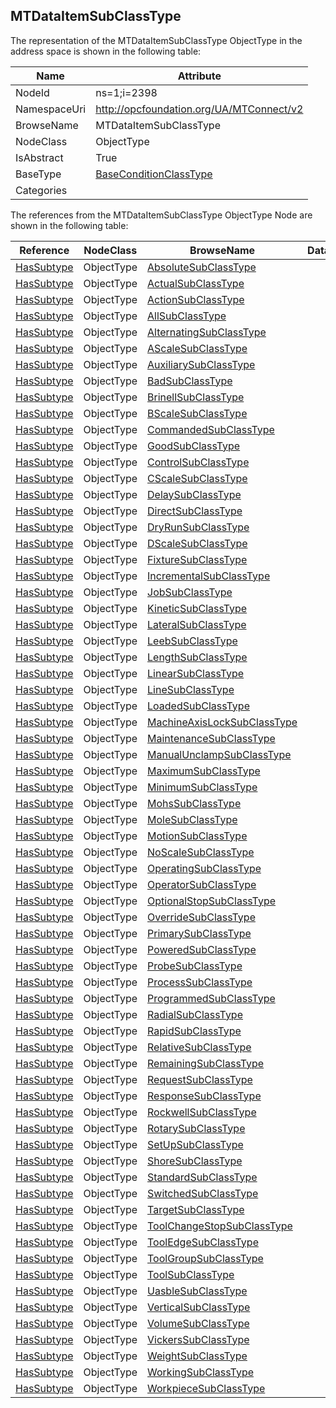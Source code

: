 <!-- objecttype -->
## MTDataItemSubClassType
  
<!-- end of text -->
The representation of the MTDataItemSubClassType ObjectType in the address space is shown in the following table:  

|Name|Attribute|
|---|---|
|NodeId|ns=1;i=2398|
|NamespaceUri|http://opcfoundation.org/UA/MTConnect/v2|
|BrowseName|MTDataItemSubClassType|
|NodeClass|ObjectType|
|IsAbstract|True|
|BaseType|[BaseConditionClassType](../../../Core/Part9/ObjectTypes/BaseConditionClassType/readme.md)|
|Categories||

The references from the MTDataItemSubClassType ObjectType Node are shown in the following table:  

|Reference|NodeClass|BrowseName|DataType|TypeDefinition|ModellingRule|
|---|---|---|---|---|---|
|[HasSubtype](../../../Core/Part3/ReferenceTypes/HasSubtype/readme.md)|ObjectType|[AbsoluteSubClassType](#AbsoluteSubClassType)||||
|[HasSubtype](../../../Core/Part3/ReferenceTypes/HasSubtype/readme.md)|ObjectType|[ActualSubClassType](#ActualSubClassType)||||
|[HasSubtype](../../../Core/Part3/ReferenceTypes/HasSubtype/readme.md)|ObjectType|[ActionSubClassType](#ActionSubClassType)||||
|[HasSubtype](../../../Core/Part3/ReferenceTypes/HasSubtype/readme.md)|ObjectType|[AllSubClassType](#AllSubClassType)||||
|[HasSubtype](../../../Core/Part3/ReferenceTypes/HasSubtype/readme.md)|ObjectType|[AlternatingSubClassType](#AlternatingSubClassType)||||
|[HasSubtype](../../../Core/Part3/ReferenceTypes/HasSubtype/readme.md)|ObjectType|[AScaleSubClassType](#AScaleSubClassType)||||
|[HasSubtype](../../../Core/Part3/ReferenceTypes/HasSubtype/readme.md)|ObjectType|[AuxiliarySubClassType](#AuxiliarySubClassType)||||
|[HasSubtype](../../../Core/Part3/ReferenceTypes/HasSubtype/readme.md)|ObjectType|[BadSubClassType](#BadSubClassType)||||
|[HasSubtype](../../../Core/Part3/ReferenceTypes/HasSubtype/readme.md)|ObjectType|[BrinellSubClassType](#BrinellSubClassType)||||
|[HasSubtype](../../../Core/Part3/ReferenceTypes/HasSubtype/readme.md)|ObjectType|[BScaleSubClassType](#BScaleSubClassType)||||
|[HasSubtype](../../../Core/Part3/ReferenceTypes/HasSubtype/readme.md)|ObjectType|[CommandedSubClassType](#CommandedSubClassType)||||
|[HasSubtype](../../../Core/Part3/ReferenceTypes/HasSubtype/readme.md)|ObjectType|[GoodSubClassType](#GoodSubClassType)||||
|[HasSubtype](../../../Core/Part3/ReferenceTypes/HasSubtype/readme.md)|ObjectType|[ControlSubClassType](#ControlSubClassType)||||
|[HasSubtype](../../../Core/Part3/ReferenceTypes/HasSubtype/readme.md)|ObjectType|[CScaleSubClassType](#CScaleSubClassType)||||
|[HasSubtype](../../../Core/Part3/ReferenceTypes/HasSubtype/readme.md)|ObjectType|[DelaySubClassType](#DelaySubClassType)||||
|[HasSubtype](../../../Core/Part3/ReferenceTypes/HasSubtype/readme.md)|ObjectType|[DirectSubClassType](#DirectSubClassType)||||
|[HasSubtype](../../../Core/Part3/ReferenceTypes/HasSubtype/readme.md)|ObjectType|[DryRunSubClassType](#DryRunSubClassType)||||
|[HasSubtype](../../../Core/Part3/ReferenceTypes/HasSubtype/readme.md)|ObjectType|[DScaleSubClassType](#DScaleSubClassType)||||
|[HasSubtype](../../../Core/Part3/ReferenceTypes/HasSubtype/readme.md)|ObjectType|[FixtureSubClassType](#FixtureSubClassType)||||
|[HasSubtype](../../../Core/Part3/ReferenceTypes/HasSubtype/readme.md)|ObjectType|[IncrementalSubClassType](#IncrementalSubClassType)||||
|[HasSubtype](../../../Core/Part3/ReferenceTypes/HasSubtype/readme.md)|ObjectType|[JobSubClassType](#JobSubClassType)||||
|[HasSubtype](../../../Core/Part3/ReferenceTypes/HasSubtype/readme.md)|ObjectType|[KineticSubClassType](#KineticSubClassType)||||
|[HasSubtype](../../../Core/Part3/ReferenceTypes/HasSubtype/readme.md)|ObjectType|[LateralSubClassType](#LateralSubClassType)||||
|[HasSubtype](../../../Core/Part3/ReferenceTypes/HasSubtype/readme.md)|ObjectType|[LeebSubClassType](#LeebSubClassType)||||
|[HasSubtype](../../../Core/Part3/ReferenceTypes/HasSubtype/readme.md)|ObjectType|[LengthSubClassType](#LengthSubClassType)||||
|[HasSubtype](../../../Core/Part3/ReferenceTypes/HasSubtype/readme.md)|ObjectType|[LinearSubClassType](#LinearSubClassType)||||
|[HasSubtype](../../../Core/Part3/ReferenceTypes/HasSubtype/readme.md)|ObjectType|[LineSubClassType](#LineSubClassType)||||
|[HasSubtype](../../../Core/Part3/ReferenceTypes/HasSubtype/readme.md)|ObjectType|[LoadedSubClassType](#LoadedSubClassType)||||
|[HasSubtype](../../../Core/Part3/ReferenceTypes/HasSubtype/readme.md)|ObjectType|[MachineAxisLockSubClassType](#MachineAxisLockSubClassType)||||
|[HasSubtype](../../../Core/Part3/ReferenceTypes/HasSubtype/readme.md)|ObjectType|[MaintenanceSubClassType](#MaintenanceSubClassType)||||
|[HasSubtype](../../../Core/Part3/ReferenceTypes/HasSubtype/readme.md)|ObjectType|[ManualUnclampSubClassType](#ManualUnclampSubClassType)||||
|[HasSubtype](../../../Core/Part3/ReferenceTypes/HasSubtype/readme.md)|ObjectType|[MaximumSubClassType](#MaximumSubClassType)||||
|[HasSubtype](../../../Core/Part3/ReferenceTypes/HasSubtype/readme.md)|ObjectType|[MinimumSubClassType](#MinimumSubClassType)||||
|[HasSubtype](../../../Core/Part3/ReferenceTypes/HasSubtype/readme.md)|ObjectType|[MohsSubClassType](#MohsSubClassType)||||
|[HasSubtype](../../../Core/Part3/ReferenceTypes/HasSubtype/readme.md)|ObjectType|[MoleSubClassType](#MoleSubClassType)||||
|[HasSubtype](../../../Core/Part3/ReferenceTypes/HasSubtype/readme.md)|ObjectType|[MotionSubClassType](#MotionSubClassType)||||
|[HasSubtype](../../../Core/Part3/ReferenceTypes/HasSubtype/readme.md)|ObjectType|[NoScaleSubClassType](#NoScaleSubClassType)||||
|[HasSubtype](../../../Core/Part3/ReferenceTypes/HasSubtype/readme.md)|ObjectType|[OperatingSubClassType](#OperatingSubClassType)||||
|[HasSubtype](../../../Core/Part3/ReferenceTypes/HasSubtype/readme.md)|ObjectType|[OperatorSubClassType](#OperatorSubClassType)||||
|[HasSubtype](../../../Core/Part3/ReferenceTypes/HasSubtype/readme.md)|ObjectType|[OptionalStopSubClassType](#OptionalStopSubClassType)||||
|[HasSubtype](../../../Core/Part3/ReferenceTypes/HasSubtype/readme.md)|ObjectType|[OverrideSubClassType](#OverrideSubClassType)||||
|[HasSubtype](../../../Core/Part3/ReferenceTypes/HasSubtype/readme.md)|ObjectType|[PrimarySubClassType](#PrimarySubClassType)||||
|[HasSubtype](../../../Core/Part3/ReferenceTypes/HasSubtype/readme.md)|ObjectType|[PoweredSubClassType](#PoweredSubClassType)||||
|[HasSubtype](../../../Core/Part3/ReferenceTypes/HasSubtype/readme.md)|ObjectType|[ProbeSubClassType](#ProbeSubClassType)||||
|[HasSubtype](../../../Core/Part3/ReferenceTypes/HasSubtype/readme.md)|ObjectType|[ProcessSubClassType](#ProcessSubClassType)||||
|[HasSubtype](../../../Core/Part3/ReferenceTypes/HasSubtype/readme.md)|ObjectType|[ProgrammedSubClassType](#ProgrammedSubClassType)||||
|[HasSubtype](../../../Core/Part3/ReferenceTypes/HasSubtype/readme.md)|ObjectType|[RadialSubClassType](#RadialSubClassType)||||
|[HasSubtype](../../../Core/Part3/ReferenceTypes/HasSubtype/readme.md)|ObjectType|[RapidSubClassType](#RapidSubClassType)||||
|[HasSubtype](../../../Core/Part3/ReferenceTypes/HasSubtype/readme.md)|ObjectType|[RelativeSubClassType](#RelativeSubClassType)||||
|[HasSubtype](../../../Core/Part3/ReferenceTypes/HasSubtype/readme.md)|ObjectType|[RemainingSubClassType](#RemainingSubClassType)||||
|[HasSubtype](../../../Core/Part3/ReferenceTypes/HasSubtype/readme.md)|ObjectType|[RequestSubClassType](#RequestSubClassType)||||
|[HasSubtype](../../../Core/Part3/ReferenceTypes/HasSubtype/readme.md)|ObjectType|[ResponseSubClassType](#ResponseSubClassType)||||
|[HasSubtype](../../../Core/Part3/ReferenceTypes/HasSubtype/readme.md)|ObjectType|[RockwellSubClassType](#RockwellSubClassType)||||
|[HasSubtype](../../../Core/Part3/ReferenceTypes/HasSubtype/readme.md)|ObjectType|[RotarySubClassType](#RotarySubClassType)||||
|[HasSubtype](../../../Core/Part3/ReferenceTypes/HasSubtype/readme.md)|ObjectType|[SetUpSubClassType](#SetUpSubClassType)||||
|[HasSubtype](../../../Core/Part3/ReferenceTypes/HasSubtype/readme.md)|ObjectType|[ShoreSubClassType](#ShoreSubClassType)||||
|[HasSubtype](../../../Core/Part3/ReferenceTypes/HasSubtype/readme.md)|ObjectType|[StandardSubClassType](#StandardSubClassType)||||
|[HasSubtype](../../../Core/Part3/ReferenceTypes/HasSubtype/readme.md)|ObjectType|[SwitchedSubClassType](#SwitchedSubClassType)||||
|[HasSubtype](../../../Core/Part3/ReferenceTypes/HasSubtype/readme.md)|ObjectType|[TargetSubClassType](#TargetSubClassType)||||
|[HasSubtype](../../../Core/Part3/ReferenceTypes/HasSubtype/readme.md)|ObjectType|[ToolChangeStopSubClassType](#ToolChangeStopSubClassType)||||
|[HasSubtype](../../../Core/Part3/ReferenceTypes/HasSubtype/readme.md)|ObjectType|[ToolEdgeSubClassType](#ToolEdgeSubClassType)||||
|[HasSubtype](../../../Core/Part3/ReferenceTypes/HasSubtype/readme.md)|ObjectType|[ToolGroupSubClassType](#ToolGroupSubClassType)||||
|[HasSubtype](../../../Core/Part3/ReferenceTypes/HasSubtype/readme.md)|ObjectType|[ToolSubClassType](#ToolSubClassType)||||
|[HasSubtype](../../../Core/Part3/ReferenceTypes/HasSubtype/readme.md)|ObjectType|[UasbleSubClassType](#UasbleSubClassType)||||
|[HasSubtype](../../../Core/Part3/ReferenceTypes/HasSubtype/readme.md)|ObjectType|[VerticalSubClassType](#VerticalSubClassType)||||
|[HasSubtype](../../../Core/Part3/ReferenceTypes/HasSubtype/readme.md)|ObjectType|[VolumeSubClassType](#VolumeSubClassType)||||
|[HasSubtype](../../../Core/Part3/ReferenceTypes/HasSubtype/readme.md)|ObjectType|[VickersSubClassType](#VickersSubClassType)||||
|[HasSubtype](../../../Core/Part3/ReferenceTypes/HasSubtype/readme.md)|ObjectType|[WeightSubClassType](#WeightSubClassType)||||
|[HasSubtype](../../../Core/Part3/ReferenceTypes/HasSubtype/readme.md)|ObjectType|[WorkingSubClassType](#WorkingSubClassType)||||
|[HasSubtype](../../../Core/Part3/ReferenceTypes/HasSubtype/readme.md)|ObjectType|[WorkpieceSubClassType](#WorkpieceSubClassType)||||


